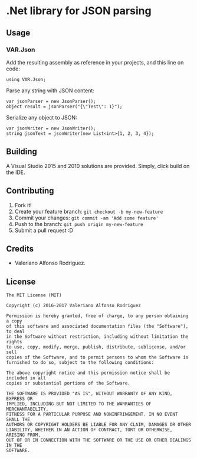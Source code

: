 # .Net library for JSON parsing

## Usage

### VAR.Json
Add the resulting assembly as reference in your projects, and this line on code:

	using VAR.Json;

Parse any string with JSON content:
	
	var jsonParser = new JsonParser();
	object result = jsonParser("{\"Test\": 1}");

Serialize any object to JSON:
	
	var jsonWriter = new JsonWriter();
	string jsonText = jsonWriter(new List<int>{1, 2, 3, 4});

## Building
A Visual Studio 2015 and 2010 solutions are provided. Simply, click build on the IDE.

## Contributing
1. Fork it!
2. Create your feature branch: `git checkout -b my-new-feature`
3. Commit your changes: `git commit -am 'Add some feature'`
4. Push to the branch: `git push origin my-new-feature`
5. Submit a pull request :D

## Credits
* Valeriano Alfonso Rodriguez.

## License

    The MIT License (MIT)

    Copyright (c) 2016-2017 Valeriano Alfonso Rodriguez

    Permission is hereby granted, free of charge, to any person obtaining a copy
    of this software and associated documentation files (the "Software"), to deal
    in the Software without restriction, including without limitation the rights
    to use, copy, modify, merge, publish, distribute, sublicense, and/or sell
    copies of the Software, and to permit persons to whom the Software is
    furnished to do so, subject to the following conditions:

    The above copyright notice and this permission notice shall be included in all
    copies or substantial portions of the Software.

    THE SOFTWARE IS PROVIDED "AS IS", WITHOUT WARRANTY OF ANY KIND, EXPRESS OR
    IMPLIED, INCLUDING BUT NOT LIMITED TO THE WARRANTIES OF MERCHANTABILITY,
    FITNESS FOR A PARTICULAR PURPOSE AND NONINFRINGEMENT. IN NO EVENT SHALL THE
    AUTHORS OR COPYRIGHT HOLDERS BE LIABLE FOR ANY CLAIM, DAMAGES OR OTHER
    LIABILITY, WHETHER IN AN ACTION OF CONTRACT, TORT OR OTHERWISE, ARISING FROM,
    OUT OF OR IN CONNECTION WITH THE SOFTWARE OR THE USE OR OTHER DEALINGS IN THE
    SOFTWARE.

